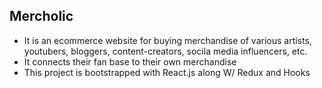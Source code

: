 ## Mercholic
* It is an ecommerce website for buying merchandise of various artists, youtubers, bloggers, content-creators, socila media influencers, etc.
* It connects their fan base to their own merchandise
* This project is bootstrapped with React.js along W/ Redux and Hooks
